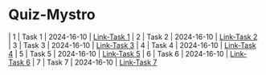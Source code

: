 # Quiz-Mystro
| 1     | Task 1 | 2024-16-10    | [Link-Task 1](#) 
| 2     | Task 2 | 2024-16-10    | [Link-Task 2](https://github.com/Ali-jalil88/Quiz-Mystro/blob/main/task2.ipynb) 
| 3     | Task 3 | 2024-16-10    | [Link-Task 3](#) 
| 4     | Task 4 | 2024-16-10    | [Link-Task 4](#) 
| 5     | Task 5 | 2024-16-10    | [Link-Task 5](#) 
| 6     | Task 6 | 2024-16-10    | [Link-Task 6](#) 
| 7     | Task 7 | 2024-16-10    | [Link-Task 7](#) 
